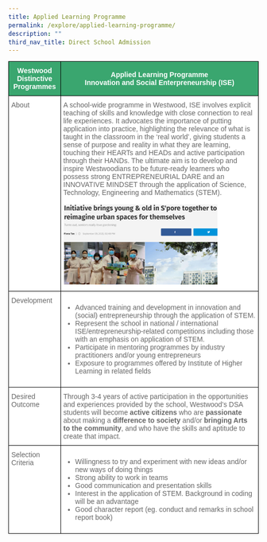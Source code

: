 ```yaml
---
title: Applied Learning Programme
permalink: /explore/applied-learning-programme/
description: ""
third_nav_title: Direct School Admission
---
```

<style type="text/css">
.tg  {border-collapse:collapse;border-spacing:0;}
.tg td{border-color:black;border-style:solid;border-width:1px;font-family:Arial, sans-serif;font-size:14px;
  overflow:hidden;padding:10px 5px;word-break:normal;}
.tg th{border-color:black;border-style:solid;border-width:1px;font-family:Arial, sans-serif;font-size:14px;
  font-weight:normal;overflow:hidden;padding:10px 5px;word-break:normal;}
.tg .tg-k0s0{background-color:#3AA66F;color:#FFF;font-weight:bold;text-align:center;vertical-align:middle}
.tg .tg-zqva{background-color:#FFF;color:#666;text-align:left;vertical-align:top}
.tg .tg-cmm0{background-color:#FFF;color:#666;text-align:left;vertical-align:top}
</style>
   
<table class="tg">
<thead>
  <tr>
    <th class="tg-k0s0"><span style="color:#FFF;background-color:#3AA66F">Westwood Distinctive Programmes</span></th>
    <th class="tg-k0s0"><span style="color:#FFF;background-color:#3AA66F">Applied Learning Programme<br>Innovation and Social Enterpreneurship (ISE)</span></th>
  </tr>
</thead>
<tbody>
	<tr>
    <td class="tg-zqva">About</td>
    <td class="tg-cmm0">A school-wide programme in Westwood, ISE involves explicit teaching of skills and knowledge with close connection to real life experiences. It advocates the importance of putting application into practice, highlighting the relevance of what is taught in the classroom in the ‘real world’, giving students a sense of purpose and reality in what they are learning, touching their HEARTs and HEADs and active participation through their HANDs.  The ultimate aim is to develop and inspire Westwoodians to be future-ready learners who possess strong ENTREPRENEURIAL DARE and an INNOVATIVE MINDSET through the application of Science, Technology, Engineering and Mathematics (STEM).<br><br>
<img width="80%" src="/images/dsa%20alp3.png"></td></tr>
		<tr>
    <td class="tg-zqva">Development</td>
<td class="tg-cmm0"><ul style="“list-style-type:disc”">
	<li>Advanced training and development in innovation and (social) entrepreneurship through the application of STEM.</li>
<li>Represent the school in national / international ISE/entrepreneurship-related competitions including those with an emphasis on application of STEM.</li>
<li>Participate in mentoring programmes by industry practitioners and/or young entrepreneurs</li>
<li>Exposure to programmes offered by Institute of Higher Learning in related fields</li>
</ul></td></tr>
	<tr>
    <td class="tg-zqva">Desired Outcome</td><td class="tg-cmm0">Through 3-4 years of active participation in the opportunities and experiences provided by the school, Westwood’s DSA students will become <b>active citizens</b> who are <b>passionate</b> about making a <b>difference to society</b> and/or <b>bringing Arts to the community</b>, and who have the skills and aptitude to create that impact.</td></tr>
	<tr>
    <td class="tg-zqva">Selection Criteria</td><td class="tg-cmm0"><ul style="“list-style-type:disc”">
<li>Willingness to try and experiment with new ideas and/or new ways of doing things</li>
<li>Strong ability to work in teams</li>
<li>Good communication and presentation skills</li>
<li>Interest in the application of STEM. Background in coding will be an advantage</li>
<li>Good character report (eg. conduct and remarks in school report book)</li>
</ul></td></tr>
</tbody></table>